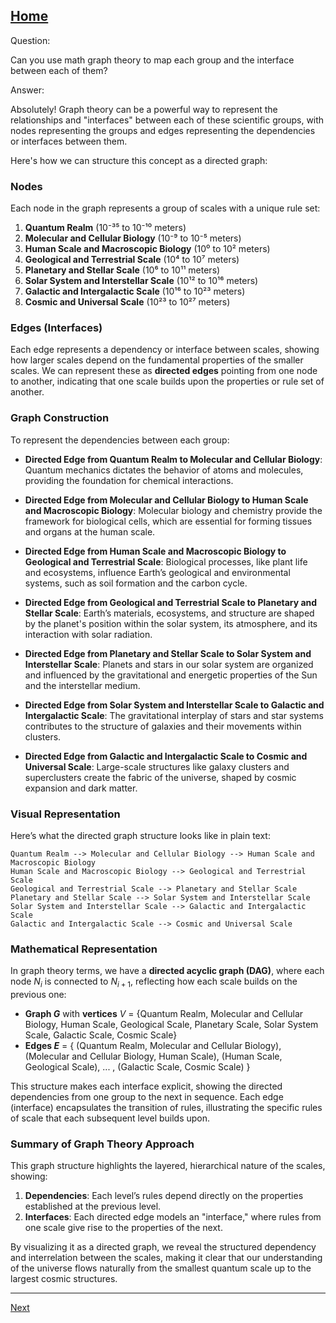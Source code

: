 [Home](https://t2m.io/VwvDcuw)
---

Question:

Can you use math graph theory to map each group and the interface between each of them?

Answer:

Absolutely! Graph theory can be a powerful way to represent the relationships and "interfaces" between each of these scientific groups, with nodes representing the groups and edges representing the dependencies or interfaces between them.

Here's how we can structure this concept as a directed graph:

### Nodes
Each node in the graph represents a group of scales with a unique rule set:

1. **Quantum Realm** (10⁻³⁵ to 10⁻¹⁰ meters)
2. **Molecular and Cellular Biology** (10⁻⁹ to 10⁻⁵ meters)
3. **Human Scale and Macroscopic Biology** (10⁰ to 10² meters)
4. **Geological and Terrestrial Scale** (10⁴ to 10⁷ meters)
5. **Planetary and Stellar Scale** (10⁶ to 10¹¹ meters)
6. **Solar System and Interstellar Scale** (10¹² to 10¹⁶ meters)
7. **Galactic and Intergalactic Scale** (10¹⁶ to 10²³ meters)
8. **Cosmic and Universal Scale** (10²³ to 10²⁷ meters)

### Edges (Interfaces)
Each edge represents a dependency or interface between scales, showing how larger scales depend on the fundamental properties of the smaller scales. We can represent these as **directed edges** pointing from one node to another, indicating that one scale builds upon the properties or rule set of another.

### Graph Construction

To represent the dependencies between each group:

- **Directed Edge from Quantum Realm to Molecular and Cellular Biology**: Quantum mechanics dictates the behavior of atoms and molecules, providing the foundation for chemical interactions.
  
- **Directed Edge from Molecular and Cellular Biology to Human Scale and Macroscopic Biology**: Molecular biology and chemistry provide the framework for biological cells, which are essential for forming tissues and organs at the human scale.

- **Directed Edge from Human Scale and Macroscopic Biology to Geological and Terrestrial Scale**: Biological processes, like plant life and ecosystems, influence Earth’s geological and environmental systems, such as soil formation and the carbon cycle.

- **Directed Edge from Geological and Terrestrial Scale to Planetary and Stellar Scale**: Earth’s materials, ecosystems, and structure are shaped by the planet's position within the solar system, its atmosphere, and its interaction with solar radiation.

- **Directed Edge from Planetary and Stellar Scale to Solar System and Interstellar Scale**: Planets and stars in our solar system are organized and influenced by the gravitational and energetic properties of the Sun and the interstellar medium.

- **Directed Edge from Solar System and Interstellar Scale to Galactic and Intergalactic Scale**: The gravitational interplay of stars and star systems contributes to the structure of galaxies and their movements within clusters.

- **Directed Edge from Galactic and Intergalactic Scale to Cosmic and Universal Scale**: Large-scale structures like galaxy clusters and superclusters create the fabric of the universe, shaped by cosmic expansion and dark matter.

### Visual Representation

Here’s what the directed graph structure looks like in plain text:

```
Quantum Realm --> Molecular and Cellular Biology --> Human Scale and Macroscopic Biology
Human Scale and Macroscopic Biology --> Geological and Terrestrial Scale
Geological and Terrestrial Scale --> Planetary and Stellar Scale
Planetary and Stellar Scale --> Solar System and Interstellar Scale
Solar System and Interstellar Scale --> Galactic and Intergalactic Scale
Galactic and Intergalactic Scale --> Cosmic and Universal Scale
```

### Mathematical Representation

In graph theory terms, we have a **directed acyclic graph (DAG)**, where each node $N_i$ is connected to $N_{i+1}$, reflecting how each scale builds on the previous one:

- **Graph $G$** with **vertices** $V$ = {Quantum Realm, Molecular and Cellular Biology, Human Scale, Geological Scale, Planetary Scale, Solar System Scale, Galactic Scale, Cosmic Scale}
- **Edges $E$** = { (Quantum Realm, Molecular and Cellular Biology), (Molecular and Cellular Biology, Human Scale), (Human Scale, Geological Scale), ... , (Galactic Scale, Cosmic Scale) }

This structure makes each interface explicit, showing the directed dependencies from one group to the next in sequence. Each edge (interface) encapsulates the transition of rules, illustrating the specific rules of scale that each subsequent level builds upon.

### Summary of Graph Theory Approach

This graph structure highlights the layered, hierarchical nature of the scales, showing:

1. **Dependencies**: Each level’s rules depend directly on the properties established at the previous level.
2. **Interfaces**: Each directed edge models an "interface," where rules from one scale give rise to the properties of the next.

By visualizing it as a directed graph, we reveal the structured dependency and interrelation between the scales, making it clear that our understanding of the universe flows naturally from the smallest quantum scale up to the largest cosmic structures.

---

[Next](https://t2m.io/hd2PC9A)
